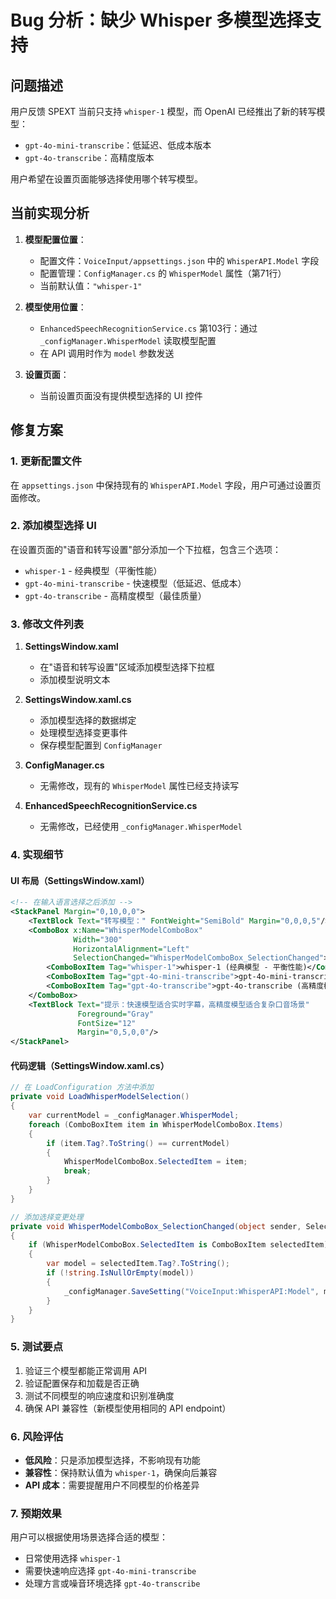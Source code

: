 # Bug 分析：缺少 Whisper 多模型选择支持

## 问题描述

用户反馈 SPEXT 当前只支持 `whisper-1` 模型，而 OpenAI 已经推出了新的转写模型：
- `gpt-4o-mini-transcribe`：低延迟、低成本版本
- `gpt-4o-transcribe`：高精度版本

用户希望在设置页面能够选择使用哪个转写模型。

## 当前实现分析

1. **模型配置位置**：
   - 配置文件：`VoiceInput/appsettings.json` 中的 `WhisperAPI.Model` 字段
   - 配置管理：`ConfigManager.cs` 的 `WhisperModel` 属性（第71行）
   - 当前默认值：`"whisper-1"`

2. **模型使用位置**：
   - `EnhancedSpeechRecognitionService.cs` 第103行：通过 `_configManager.WhisperModel` 读取模型配置
   - 在 API 调用时作为 `model` 参数发送

3. **设置页面**：
   - 当前设置页面没有提供模型选择的 UI 控件

## 修复方案

### 1. 更新配置文件
在 `appsettings.json` 中保持现有的 `WhisperAPI.Model` 字段，用户可通过设置页面修改。

### 2. 添加模型选择 UI
在设置页面的"语音和转写设置"部分添加一个下拉框，包含三个选项：
- `whisper-1` - 经典模型（平衡性能）
- `gpt-4o-mini-transcribe` - 快速模型（低延迟、低成本）
- `gpt-4o-transcribe` - 高精度模型（最佳质量）

### 3. 修改文件列表

1. **SettingsWindow.xaml**
   - 在"语音和转写设置"区域添加模型选择下拉框
   - 添加模型说明文本

2. **SettingsWindow.xaml.cs**
   - 添加模型选择的数据绑定
   - 处理模型选择变更事件
   - 保存模型配置到 `ConfigManager`

3. **ConfigManager.cs**
   - 无需修改，现有的 `WhisperModel` 属性已经支持读写

4. **EnhancedSpeechRecognitionService.cs**
   - 无需修改，已经使用 `_configManager.WhisperModel`

### 4. 实现细节

#### UI 布局（SettingsWindow.xaml）
```xml
<!-- 在输入语言选择之后添加 -->
<StackPanel Margin="0,10,0,0">
    <TextBlock Text="转写模型：" FontWeight="SemiBold" Margin="0,0,0,5"/>
    <ComboBox x:Name="WhisperModelComboBox" 
              Width="300" 
              HorizontalAlignment="Left"
              SelectionChanged="WhisperModelComboBox_SelectionChanged">
        <ComboBoxItem Tag="whisper-1">whisper-1 (经典模型 - 平衡性能)</ComboBoxItem>
        <ComboBoxItem Tag="gpt-4o-mini-transcribe">gpt-4o-mini-transcribe (快速模型 - 低延迟)</ComboBoxItem>
        <ComboBoxItem Tag="gpt-4o-transcribe">gpt-4o-transcribe (高精度模型 - 最佳质量)</ComboBoxItem>
    </ComboBox>
    <TextBlock Text="提示：快速模型适合实时字幕，高精度模型适合复杂口音场景" 
               Foreground="Gray" 
               FontSize="12" 
               Margin="0,5,0,0"/>
</StackPanel>
```

#### 代码逻辑（SettingsWindow.xaml.cs）
```csharp
// 在 LoadConfiguration 方法中添加
private void LoadWhisperModelSelection()
{
    var currentModel = _configManager.WhisperModel;
    foreach (ComboBoxItem item in WhisperModelComboBox.Items)
    {
        if (item.Tag?.ToString() == currentModel)
        {
            WhisperModelComboBox.SelectedItem = item;
            break;
        }
    }
}

// 添加选择变更处理
private void WhisperModelComboBox_SelectionChanged(object sender, SelectionChangedEventArgs e)
{
    if (WhisperModelComboBox.SelectedItem is ComboBoxItem selectedItem)
    {
        var model = selectedItem.Tag?.ToString();
        if (!string.IsNullOrEmpty(model))
        {
            _configManager.SaveSetting("VoiceInput:WhisperAPI:Model", model);
        }
    }
}
```

### 5. 测试要点

1. 验证三个模型都能正常调用 API
2. 验证配置保存和加载是否正确
3. 测试不同模型的响应速度和识别准确度
4. 确保 API 兼容性（新模型使用相同的 API endpoint）

### 6. 风险评估

- **低风险**：只是添加模型选择，不影响现有功能
- **兼容性**：保持默认值为 `whisper-1`，确保向后兼容
- **API 成本**：需要提醒用户不同模型的价格差异

### 7. 预期效果

用户可以根据使用场景选择合适的模型：
- 日常使用选择 `whisper-1`
- 需要快速响应选择 `gpt-4o-mini-transcribe`
- 处理方言或噪音环境选择 `gpt-4o-transcribe`